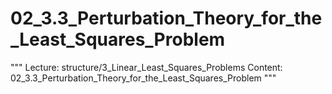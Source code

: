 # 02_3.3_Perturbation_Theory_for_the_Least_Squares_Problem

"""
Lecture: structure/3_Linear_Least_Squares_Problems
Content: 02_3.3_Perturbation_Theory_for_the_Least_Squares_Problem
"""

